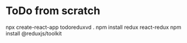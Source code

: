 # ToDo from scratch

npx create-react-app todoreduxvd .
npm install redux react-redux
npm install @reduxjs/toolkit
